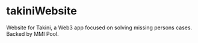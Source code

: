 # takiniWebsite
Website for Takini, a Web3 app focused on solving missing persons cases. Backed by MMI Pool.
